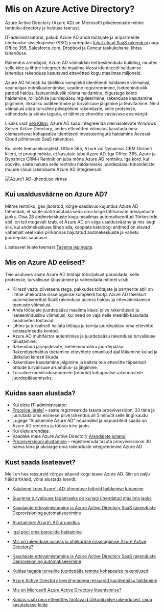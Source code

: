 <properties
    pageTitle="Mis on Azure Active Directory?"
    description="Valiku laiendamine oma olemasoleva kohapealse identiteedid pilve või Azure AD integreeritud rakenduste arendamise Azure Active Directory abil."
    services="active-directory"
    documentationCenter=""
    authors="markusvi"
    manager="femila"
    editor=""/>

<tags
    ms.service="active-directory"
    ms.workload="identity"
    ms.tgt_pltfrm="na"
    ms.devlang="na"
    ms.topic="article"
    ms.date="08/23/2016"
    ms.author="markusvi"/>


# <a name="what-is-azure-active-directory"></a>Mis on Azure Active Directory?





Azure Active Directory (Azure AD) on Microsofti pilveteenuste mitme rentniku directory ja halduse teenust.

IT-administraatorid, pakub Azure AD anda töötajate ja äripartnerite ühekordse sisselogimise (SSO) juurdepääs [tuhat cloud SaaS rakendusi](http://blogs.technet.com/b/ad/archive/2014/09/03/50-saas-apps-now-support-federation-with-azure-ad.aspx) nagu Office 365, Salesforce.com, Dropboxi ja Concur taskukohane, lihtsa lahenduse.

Rakendus arendajad, Azure AD võimaldab teil keskenduda building, muutes selle kiire ja lihtne integreerida maailma klassi identiteedi haldamise lahendus rakenduse kasutavad ettevõtted kogu maailmas miljoneid.

Azure AD hõlmab ka täielikku komplekti identiteedi haldamise võimalusi, sealhulgas mitmikautentimise, seadme registreerimine, Iseteeninduslik parooli haldus, Iseteeninduslik rühma haldamine, õigustega konto haldamine, rollipõhise juurdepääsu reguleerimine, rakenduse kasutamine jälgimine, rikkaliku auditeerimine ja turvalisuse jälgimine ja teavitamine. Neid võimalusi aitab turvaline pilvepõhine rakenduste, selle protsesse, vähendada ja aidata tagada, et täitmise ettevõtte vastavuse eesmärgid.

Lisaks vaid [neli Klikki](http://blogs.technet.com/b/ad/archive/2014/08/04/connecting-ad-and-azure-ad-only-4-clicks-with-azure-ad-connect.aspx), Azure AD saab integreerida olemasolevate Windows Server Active Directory, andes ettevõtted võimalus kasutada oma olemasolevat kohapealse identiteedi investeeringute haldamine Accessi Cloud põhinevaid SaaS rakendusi.

Kui olete teenusekomplekti Office 365, Azure või Dynamics CRM Online'i klient, ei pruugi mõista, et kasutate juba Azure AD. Iga Office 365, Azure ja Dynamics CRM-i Rentnik on juba mõne Azure AD rentniku. Iga kord, kui soovite, saate hakata selle rentniku haldamiseks juurdepääsu tuhandeliste muude cloud rakenduste Azure AD integreerub!





![Azure'i AD-ühenduse virnas](./media/active-directory-whatis/Azure_Active_Directory.png)


## <a name="how-reliable-is-azure-ad"></a>Kui usaldusväärne on Azure AD?

Mitme rentniku, geo jaotatud, kõrge-saadavus kujundus Azure AD tähendab, et saate alati kasutada seda oma kõige tähtsamate ärivajaduste jaoks. Otsa 28 andmekeskuste kogu maailmas automatiseeritud Tõrkesiirde abil, on teil mugavalt teab, et Azure AD on väga usaldusväärne ja mis isegi siis, kui andmekeskuse läheb alla, koopiate kataloogi andmed on elavad vähemalt veel kaks piirkonnas hajutatud andmekeskuste ja vahetu juurdepääs saadaval.

Lisateavet leiate teemast [Taseme lepingute](https://azure.microsoft.com/support/legal/sla/).



## <a name="what-are-the-benefits-of-azure-ad"></a>Mis on Azure AD eelised?

Teie asutuses saate Azure AD töötaja tööviljakust parandada, selle protsesse, turvalisuse täiustamine ja vähendada mitmel viisil:

-   Kiiresti vastu pilveteenustega, pakkudes töötajate ja partnerite abil on lihtne ühekordse sisselogimise komplekti tootja Azure AD täielikult automatiseeritud SaaS rakenduse access haldus ja ettevalmistamise teenuste võimalusi.
-   Anda töötajate juurdepääsu maailma klassi pilve rakendused ja iseteenindusliku võimalusi, kui need on vaja neile meeldib kasutada seadmetes töötavad.
-   Lihtne ja turvaliselt hallata töötaja ja tarnija juurdepääsu oma ettevõtte sotsiaalmeedia kontod.
-   Azure AD multifactor autentimise ja juurdepääsu rakenduse turvalisuse täiustamine.
-   Rakendada järjepidevate, iseteenindusliku juurdepääsu Rakendusehaldus toetamine ettevõtete omanikud ajal lõikamine kulud ja üldkulud kiiresti liikuda.
-   Rakenduse kasutamine jälgimine ja kaitsta teie ettevõtte täpsemalt ohtude turvalisuse aruandlus- ja jälgimine.
-   Turvaline mobiilsideseadmete (remote) kohapealse rakendustele juurdepääsemiseks.






## <a name="how-can-i-get-started"></a>Kuidas saan alustada?
-   Kui olete IT-administraator:
 - [Proovige järele!](https://azure.microsoft.com/trial/get-started-active-directory/) – saate registreeruda tasuta prooviversiooni 30 täna ja juurutada oma esimese pilve lahendus all 5 minutit selle lingi kaudu
 - Lugege "Alustamine Azure AD" nõuandeid ja näpunäiteid saada on Azure AD rentniku ja töötab kiire jaoks
-   Kui olete arendaja:
 - Vaadake meie Azure Active Directory [Arendajate juhend](active-directory-developers-guide.md)
 - [Prooviversiooni alustamine](https://azure.microsoft.com/trial/get-started-active-directory/) – registreeruda tasuta prooviversiooni 30 päeva täna ja alustage oma rakenduste integreerimine Azure AD



## <a name="where-can-i-learn-more"></a>Kust saada lisateavet?

Meil on hea ressursid võrgus aitavad kogu teave Azure AD. Siin on palju häid artikleid, võite alustada loendi:


- [Kataloogi koos Azure'i AD-ühenduse hübriid haldamise lubamine](active-directory-aadconnect.md)

- [Suurema turvalisuse tagamiseks on kunagi ühendatud maailma jaoks](../multi-factor-authentication/multi-factor-authentication.md)

- [Kasutajate ettevalmistamine ja Azure Active Directory SaaS rakenduste Deprovisioning automatiseerimine](active-directory-saas-app-provisioning.md)

- [Alustamine: Azure'i AD aruandlus](active-directory-reporting-getting-started.md)

- [Igal pool oma paroolide haldamine](active-directory-passwords.md)

- [Mis on rakenduse access ja ühekordse sisselogimise Azure Active Directory?](active-directory-appssoaccess-whatis.md)

- [Kasutajate ettevalmistamine ja Azure Active Directory SaaS rakenduste Deprovisioning automatiseerimine](active-directory-saas-app-provisioning.md)

- [Kuidas tagada turvaline juurdepääs remote kohapealse rakendused](active-directory-application-proxy-get-started.md)

- [Azure Active Directory levirühmadega ressursid juurdepääsu haldamine](active-directory-manage-groups.md)

- [Mis on Microsoft Azure Active Directory litsentsimise?](active-directory-licensing-what-is.md)

- [Kuidas saab oma ettevõttes töötavaid Ülikooli pilve rakendused, mida kasutatakse leida](active-directory-cloudappdiscovery-whatis.md)
